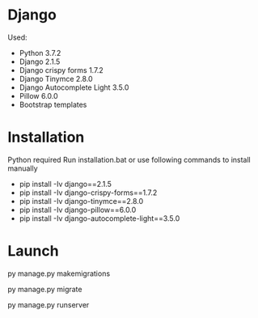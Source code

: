 # Django
Used:
* Python 3.7.2
* Django 2.1.5
* Django crispy forms 1.7.2
* Django Tinymce 2.8.0
* Django Autocomplete Light 3.5.0
* Pillow 6.0.0
* Bootstrap templates
# Installation
Python required
Run installation.bat or use following commands to install manually
* pip install -Iv django==2.1.5
* pip install -Iv django-crispy-forms==1.7.2
* pip install -Iv django-tinymce==2.8.0
* pip install -Iv django-pillow==6.0.0
* pip install -Iv django-autocomplete-light==3.5.0
# Launch
py manage.py makemigrations

py manage.py migrate

py manage.py runserver
